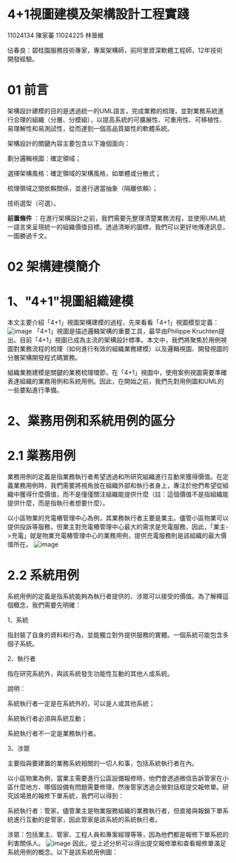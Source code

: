 # **4+1視圖建模及架構設計工程實踐**
11024134 陳家蓁 11024225 林晉維

佔春良：碧桂園服務技術專家，專案架構師，前阿里資深軟體工程師，12年技術開發經驗。
# 01 前言
架構設計建模的目的是透過統一的UML語言，完成業務的梳理，並對業務系統進行合理的組織（分層、分模組），以提高系統的可擴展性、可重用性、可移植性、易理解性和易測試性，從而達到一個高品質屬性的軟體系統。

架構設計的關鍵內容主要包含以下幾個面向：

劃分邏輯視圖：確定領域；

選擇架構風格：確定領域的架構風格，如單體或分散式；

梳理領域之間依賴關係，並進行適當抽象（隔離依賴）；

技術選型（可選）。

**前置條件**
：在進行架構設計之前，我們需要先整理清楚業務流程，並使用UML統一語言來呈現統一的組織價值目標。透過清晰的圖標，我們可以更好地傳達訊息，一圖勝過千文。
# 02 架構建模簡介
# 1、"4+1"視圖組織建模
本文主要介紹「4+1」視圖架構建模的過程，先來看看「4+1」視圖模型定義：
![image]()
「4+1」視圖是描述邏輯架構的重要工具，最早由Philippe Kruchten提出。目前「4+1」視圖已成為主流的架構設計標準。本文中，我們將聚焦於用例視圖對業務流程的梳理（如何進行有效的組織業務建模）以及邏輯視圖、開發視圖的分層架構開發程式碼實務。

組織業務建模是關鍵的業務梳理環節，在「4+1」視圖中，使用案例視圖需要準確表達組織的業務用例和系統用例。因此，在開始之前，我們先對用例圖和UML的一些要點進行準備。
# 2、業務用例和系統用例的區分
# 2.1 業務用例
業務用例的定義是指業務執行者希望透過和所研究組織進行互動來獲得價值。在定義業務用例時，我們需要將視角放在組織外部和執行者身上，專注於他們希望從組織中獲得什麼價值，而不是僅僅關注組織能提供什麼（註：這個價值不是指組織能提供什麼，而是指執行者想要什麼）。

以小區物業的充電樁管理中心為例，其業務執行者主要是業主。儘管小區物業可以提供投訴等服務，但業主對充電樁管理中心最大的需求是充電服務，因此，「業主->充電」就是物業充電樁管理中心的業務用例，提供充電服務則是該組織的最大價值所在。
![image]()
# 2.2 系統用例
系統用例的定義是指系統能夠為執行者提供的、涉眾可以接受的價值。為了解釋這個概念，我們需要先明確：

1、系統

指封裝了自身的資料和行為，並能獨立對外提供服務的實體。一個系統可能包含多個子系統。

2、執行者

指在研究系統外，與該系統發生功能性互動的其他人或系統。

說明：

系統執行者一定是在系統外的，可以是人或其他系統；

系統執行者必須與系統互動；

系統執行者不一定是業務執行者。

3、涉眾

主要指與要建置的業務系統相關的一切人和事，包括系統執行者在內。

以小區物業為例，當業主需要進行公區設備報修時，他們會透過微信告訴管家在小區什麼地方、哪個設備有問題需要修理，然後管家透過企微對話框提交報修單。研究該場景的報修下單系統，我們可以得到：

系統執行者：管家。儘管業主是物業服務組織的業務執行者，但直接與報銷下單系統進行互動的是管家，因此管家是該系統的系統執行者。

涉眾：包括業主、管家、工程人員和專案經理等等，因為他們都是報修下單系統的利害關係人。
![image]()
因此，從上述分析可以得出提交報修單和查看報修單滿足系統用例的概念。以下是該系統用例圖：
